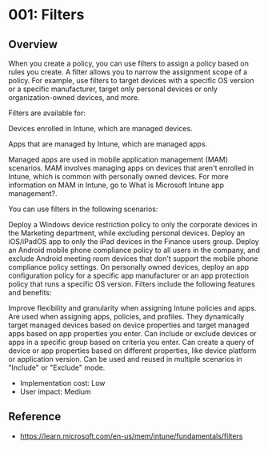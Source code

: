 # 001: Filters

## Overview
When you create a policy, you can use filters to assign a policy based on rules you create. A filter allows you to narrow the assignment scope of a policy. For example, use filters to target devices with a specific OS version or a specific manufacturer, target only personal devices or only organization-owned devices, and more.

Filters are available for:

Devices enrolled in Intune, which are managed devices.

Apps that are managed by Intune, which are managed apps.

Managed apps are used in mobile application management (MAM) scenarios. MAM involves managing apps on devices that aren't enrolled in Intune, which is common with personally owned devices. For more information on MAM in Intune, go to What is Microsoft Intune app management?.

You can use filters in the following scenarios:

Deploy a Windows device restriction policy to only the corporate devices in the Marketing department, while excluding personal devices.
Deploy an iOS/iPadOS app to only the iPad devices in the Finance users group.
Deploy an Android mobile phone compliance policy to all users in the company, and exclude Android meeting room devices that don't support the mobile phone compliance policy settings.
On personally owned devices, deploy an app configuration policy for a specific app manufacturer or an app protection policy that runs a specific OS version.
Filters include the following features and benefits:

Improve flexibility and granularity when assigning Intune policies and apps.
Are used when assigning apps, policies, and profiles. They dynamically target managed devices based on device properties and target managed apps based on app properties you enter.
Can include or exclude devices or apps in a specific group based on criteria you enter.
Can create a query of device or app properties based on different properties, like device platform or application version.
Can be used and reused in multiple scenarios in "Include" or "Exclude" mode.

* Implementation cost: Low
* User impact: Medium

## Reference

* https://learn.microsoft.com/en-us/mem/intune/fundamentals/filters
